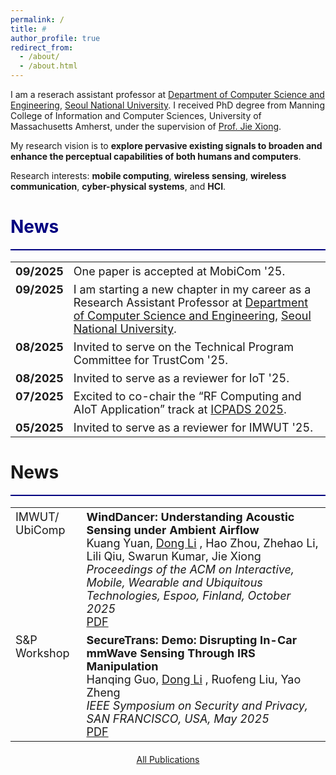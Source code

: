 ```yaml
---
permalink: /
title: #
author_profile: true
redirect_from: 
  - /about/
  - /about.html
---
```



I am a reserach assistant professor at [Department of Computer Science and Engineering](https://cse.snu.ac.kr), [Seoul National University](https://en.snu.ac.kr/index.html). I received PhD degree from Manning College of Information and Computer Sciences, University of Massachusetts Amherst, under the supervision of [Prof. Jie Xiong](https://people.cs.umass.edu/~jxiong/).

My research vision is to **explore pervasive existing signals to broaden and enhance the perceptual capabilities of both humans and computers**. 

Research interests: **mobile computing**, **wireless sensing**, **wireless communication**, **cyber-physical systems**, and **HCI**.


<span style="color:Navy">News</span>
======
<hr style="border: none; height: 2px; background-color: Navy;">


<style>
  table {
    border-collapse: collapse;
    border: none;
    font-size: 18px;
  }
  table td, table tr {
    border: none;
    padding: 4px 8px; /* optional: for nicer spacing */
    vertical-align: top;
  }
</style>

<table>
  <tr>
    <td><b>09/2025</b></td>
    <td>
      One paper is accepted at MobiCom '25.
    </td>
  </tr> 
  <tr>
    <td><b>09/2025</b></td>
    <td>
      I am starting a new chapter in my career as a Research Assistant Professor at 
      <a href="https://cse.snu.ac.kr">Department of Computer Science and Engineering</a>, 
      <a href="https://en.snu.ac.kr/index.html">Seoul National University</a>.
    </td>
  </tr>  
  <tr>
    <td><b>08/2025</b></td>
    <td>
      Invited to serve on the Technical Program Committee for TrustCom '25.
    </td>
  </tr>
  <tr>
    <td><b>08/2025</b></td>
    <td>
      Invited to serve as a reviewer for IoT '25.
    </td>
  </tr> 
  <tr>
    <td><b>07/2025</b></td>
    <td>
      Excited to co-chair the “RF Computing and AIoT Application” track at 
      <a href="http://ieee-icpads.org.cn">ICPADS 2025</a>.
    </td>
  </tr> 
  <tr>
    <td><b>05/2025</b></td>
    <td>
      Invited to serve as a reviewer for IMWUT '25.
    </td>
  </tr> 
</table>
        
<span style="color:Selected Publications">News</span>
======
<hr style="border: none; height: 2px; background-color: Navy;">

<table>
    <tr>
                                <td>
                                    <span class="publications-label">
                                        IMWUT/
                                        <br/>
                                        UbiComp
                                    </span>
                                </td>
                                <td >
                                    <b>WindDancer: Understanding Acoustic Sensing under Ambient Airflow</b>
                                    <br/>
                                     Kuang Yuan, 
                                    <u>Dong Li</u>
                                    , Hao Zhou, Zhehao Li, Lili Qiu, Swarun Kumar, Jie Xiong 
                                    <br/>
                                    <i>Proceedings of the ACM on Interactive, Mobile, Wearable and Ubiquitous Technologies, Espoo, Finland, October 2025</i>
                                    <br/>
                                    <a href="https://dl.acm.org/doi/pdf/10.1145/3729469" class="button-link">PDF</a>
                                    <!--<p style="color: grey;">Coming Soon!</p>-->
                                </td>
                            </tr>
                            <tr class="publications-item">
                                <td class="publications-date">
                                    <span class="publications-label">S&amp;P Workshop</span>
                                </td>
                                <td class="publications-content">
                                    <b>SecureTrans: Demo: Disrupting In-Car mmWave Sensing Through IRS Manipulation</b>
                                    <br/>
                                     Hanqing Guo, 
                                    <u>Dong Li</u>
                                    , Ruofeng Liu, Yao Zheng 
                                    <br/>
                                    <i>IEEE Symposium on Security and Privacy, SAN FRANCISCO, USA, May 2025</i>
                                    <br/>
                                    <a href="files/SP25_SecureTrans_Demo.pdf" class="button-link">PDF</a>
                                </td>
                            </tr>
             </table>
              <div style="text-align: center; margin-top: 20px;">
                  <a href="/publications/" class="all-publications">All Publications</a>
              </div>
